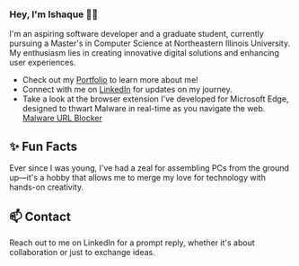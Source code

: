 ### Hey, I'm Ishaque 👋🏽  

I'm an aspiring software developer and a graduate student, currently pursuing a Master's in Computer Science at Northeastern Illinois University. My enthusiasm lies in creating innovative digital solutions and enhancing user experiences.

- Check out my [Portfolio](https://isaq12.github.io) to learn more about me!
- Connect with me on [LinkedIn](https://www.linkedin.com/in/ishaque12/) for updates on my journey.
- Take a look at the browser extension I've developed for Microsoft Edge, designed to thwart Malware in real-time as you navigate the web. [Malware URL Blocker](https://malware-blocker.com)

## ✨ Fun Facts 

Ever since I was young, I've had a zeal for assembling PCs from the ground up—it's a hobby that allows me to merge my love for technology with hands-on creativity.

## 📫 Contact

Reach out to me on LinkedIn for a prompt reply, whether it's about collaboration or just to exchange ideas.
 
